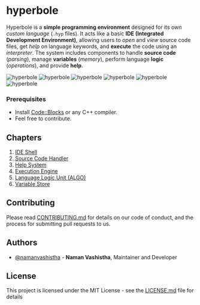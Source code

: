 # hyperbole

Hyperbole is a **simple programming environment** designed for its *own custom language* (`.hyp` files).
It acts like a basic **IDE (Integrated Development Environment)**, allowing users to *open* and *view* source code files, get *help* on language keywords, and **execute** the code using an *interpreter*.
The system includes components to handle **source code** (*parsing*), manage **variables** (*memory*), perform language **logic** (*operations*), and provide **help**.

![hyperbole](https://i.imgur.com/Ct2yYvh.png)
![hyperbole](https://i.imgur.com/MiIQlXN.png)
![hyperbole](https://i.imgur.com/iAi9Mni.png)
![hyperbole](https://i.imgur.com/FOhvYTK.png)
![hyperbole](https://i.imgur.com/hDSPoCL.png)
![hyperbole](https://i.imgur.com/A6irx0I.png)

### Prerequisites
- Install [Code::Blocks](http://www.codeblocks.org/downloads) or any C++ compiler.
- Feel free to contribute.

## Chapters
1. [IDE Shell](docs/01_ide_shell.md)
2. [Source Code Handler](docs/02_source_code_handler.md)
3. [Help System](docs/03_help_system.md)
4. [Execution Engine](docs/04_execution_engine.md)
5. [Language Logic Unit (ALGO)](docs/05_language_logic_unit__algo_.md)
6. [Variable Store](docs/06_variable_store.md)

## Contributing

Please read [CONTRIBUTING.md](https://github.com/namanvashistha/hyperbole/blob/master/CONTRIBUTING.md) for details on our code of conduct, and the process for submitting pull requests to us.

## Authors

- [@namanvashistha](https://github.com/namanvashistha) - **Naman Vashistha**, Maintainer and Developer

## License

This project is licensed under the MIT License - see the [LICENSE.md](https://github.com/namanvashistha/hyperbole/blob/master/LICENSE) file for details
 
